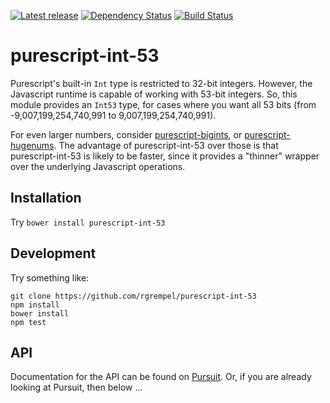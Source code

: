 [![Latest release](http://img.shields.io/bower/v/purescript-int-53.svg)](https://github.com/rgrempel/purescript-int-53/releases)
[![Dependency Status](https://www.versioneye.com/user/projects/57007272fcd19a0051853c1d/badge.svg?style=flat)](https://www.versioneye.com/user/projects/57007272fcd19a0051853c1d)
[![Build Status](https://travis-ci.org/rgrempel/purescript-int-53.svg?branch=master)](https://travis-ci.org/rgrempel/purescript-int-53)

# purescript-int-53

Purescript's built-in `Int` type is restricted to 32-bit integers. However, the
Javascript runtime is capable of working with 53-bit integers. So, this module
provides an `Int53` type, for cases where you want all 53 bits
(from -9,007,199,254,740,991 to 9,007,199,254,740,991).

For even larger numbers, consider
[purescript-bigints](https://pursuit.purescript.org/packages/purescript-bigints), or
[purescript-hugenums](https://pursuit.purescript.org/packages/purescript-hugenums).
The advantage of purescript-int-53 over those is that purescript-int-53 is likely
to be faster, since it provides a "thinner" wrapper over the underlying Javascript
operations.

## Installation

Try `bower install purescript-int-53`

## Development

Try something like:

    git clone https://github.com/rgrempel/purescript-int-53
    npm install
    bower install
    npm test

## API

Documentation for the API can be found on [Pursuit](https://pursuit.purescript.org/packages/purescript-int-53).
Or, if you are already looking at Pursuit, then below ...

